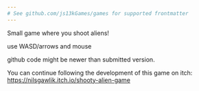 ```yaml
---
# See github.com/js13kGames/games for supported frontmatter
---
```

Small game where you shoot aliens!

use WASD/arrows and mouse

github code might be newer than submitted version.

You can continue following the development of this game on itch: https://nilsgawlik.itch.io/shooty-alien-game